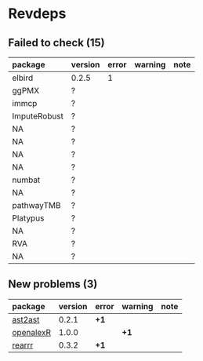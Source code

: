 # Revdeps

## Failed to check (15)

|package      |version |error |warning |note |
|:------------|:-------|:-----|:-------|:----|
|elbird       |0.2.5   |1     |        |     |
|ggPMX        |?       |      |        |     |
|immcp        |?       |      |        |     |
|ImputeRobust |?       |      |        |     |
|NA           |?       |      |        |     |
|NA           |?       |      |        |     |
|NA           |?       |      |        |     |
|NA           |?       |      |        |     |
|numbat       |?       |      |        |     |
|NA           |?       |      |        |     |
|pathwayTMB   |?       |      |        |     |
|Platypus     |?       |      |        |     |
|NA           |?       |      |        |     |
|RVA          |?       |      |        |     |
|NA           |?       |      |        |     |

## New problems (3)

|package   |version |error  |warning |note |
|:---------|:-------|:------|:-------|:----|
|[ast2ast](problems.md#ast2ast)|0.2.1   |__+1__ |        |     |
|[openalexR](problems.md#openalexr)|1.0.0   |       |__+1__  |     |
|[rearrr](problems.md#rearrr)|0.3.2   |__+1__ |        |     |

